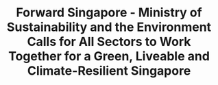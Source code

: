 ---
layout: post
title: "Forward Singapore - Ministry of Sustainability and the Environment Calls for All Sectors to Work Together for a Green, Liveable and Climate-Resilient Singapore"
file_url: https://www.mse.gov.sg/resource-room/category/2022-09-19-media-release-on-partners-for-the-environment-forum-2022
---